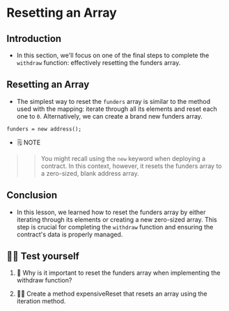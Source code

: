 # Resetting an Array

## Introduction
- In this section, we'll focus on one of the final steps to complete the `withdraw` function: effectively resetting the funders array.

## Resetting an Array
- The simplest way to reset the `funders` array is similar to the method used with the mapping: iterate through all its elements and reset each one to `0`. Alternatively, we can create a brand new funders array.
```
funders = new address();
```

- 🗒️ NOTE

>> You might recall using the `new` keyword when deploying a contract. In this context, however, it resets the funders array to a zero-sized, blank address array.

## Conclusion
- In this lesson, we learned how to reset the funders array by either iterating through its elements or creating a new zero-sized array. This step is crucial for completing the `withdraw` function and ensuring the contract's data is properly managed.

## 🧑‍💻 Test yourself
1. 📕 Why is it important to reset the funders array when implementing the withdraw function?

2. 🧑‍💻 Create a method expensiveReset that resets an array using the iteration method.
